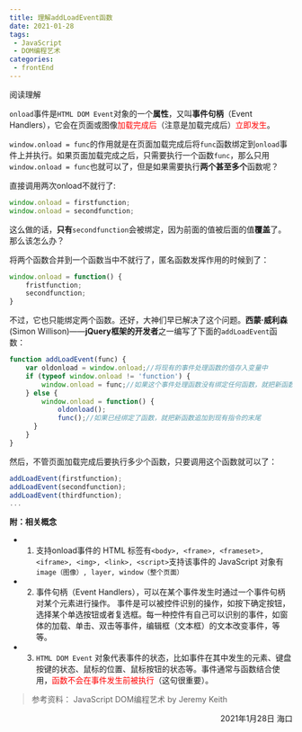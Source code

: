 ```yaml
---
title: 理解addLoadEvent函数
date: 2021-01-28
tags:
 - JavaScript
 - DOM编程艺术
categories: 
 - frontEnd
---
```

阅读理解
<!--more-->

```onload```事件是```HTML DOM Event```对象的一个**属性**，又叫**事件句柄**（Event Handlers），它会在页面或图像<font color='red'>加载完成后</font>（注意是加载完成后）<font color='red'>立即发生</font>。

```window.onload = func```的作用就是在页面加载完成后将```func```函数绑定到```onload```事件上并执行。如果页面加载完成之后，只需要执行一个函数```func```，那么只用```window.onload = func```也就可以了，但是如果需要执行**两个甚至多个**函数呢？

直接调用两次onload不就行了:

```js
window.onload = firstfunction;
window.onload = secondfunction;
```
这么做的话，**只有**```secondfunction```会被绑定，因为前面的值被后面的值**覆盖**了。那么该怎么办？

将两个函数合并到一个函数当中不就行了，匿名函数发挥作用的时候到了：
```js
window.onload = function() {
    fristfunction;
    secondfunction;
}
```
 不过，它也只能绑定两个函数。还好，大神们早已解决了这个问题。**西蒙·威利森** (Simon Willison)——**jQuery框架的开发者**之一编写了下面的```addLoadEvent```函数：
```js
function addLoadEvent(func) {
    var oldonload = window.onload;//将现有的事件处理函数的值存入变量中
    if (typeof window.onload != 'function') {
        window.onload = func;//如果这个事件处理函数没有绑定任何函数，就把新函数添加给它
    } else {
        window.onload = function() {
            oldonload();
            func();//如果已经绑定了函数，就把新函数追加到现有指令的末尾
      }
    }
}
```
 然后，不管页面加载完成后要执行多少个函数，只要调用这个函数就可以了：
```js
addLoadEvent(firstfunction);
addLoadEvent(secondfunction);
addLoadEvent(thirdfunction);
...
```

**附：相关概念**
- 1. 支持onload事件的 HTML 标签有```<body>, <frame>, <frameset>, <iframe>, <img>, <link>, <script>```支持该事件的 JavaScript 对象有```image（图像）, layer, window（整个页面）```
- 2. 事件句柄（Event Handlers），可以在某个事件发生时通过一个事件句柄对某个元素进行操作。
    事件是可以被控件识别的操作，如按下确定按钮，选择某个单选按钮或者复选框。每一种控件有自己可以识别的事件，如窗体的加载、单击、双击等事件，编辑框（文本框）的文本改变事件，等等。
- 3. ```HTML DOM Event``` 对象代表事件的状态，比如事件在其中发生的元素、键盘按键的状态、鼠标的位置、鼠标按钮的状态等。事件通常与函数结合使用，<font color='red'>函数不会在事件发生前被执行</font>（这句很重要）。


> 参考资料：
> JavaScript DOM编程艺术 by Jeremy Keith

<p align="right">2021年1月28日 海口</p>